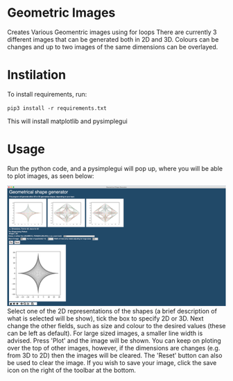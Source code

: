 # Geometric Images
Creates Various Geomentric images using for loops
There are currently 3 different images that can be generated both in 2D and 3D. Colours can be changes and up to two images of the same dimensions can be overlayed.

# Instilation
To install requirements, run:

`pip3 install -r requirements.txt`

This will install matplotlib and pysimplegui
# Usage
Run the python code, and a pysimplegui will pop up, where you will be able to plot images, as seen below:

<img src="/resources/GUI example.png">
Select one of the 2D representations of the shapes (a brief description of what is selected will be show), tick the box to specify 2D or 3D. Next change the other fields, such as size and colour to the desired values (these can be left as default). For large sized images, a smaller line width is advised.
Press 'Plot' and the image will be shown. You can keep on ploting over the top of other images, however, if the dimensions are changes (e.g. from 3D to 2D) then the images will be cleared. The 'Reset' button can also be used to clear the image.
If you wish to save your image, click the save icon on the right of the toolbar at the bottom.

